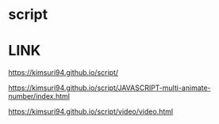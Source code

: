 # script

# LINK

https://kimsuri94.github.io/script/

https://kimsuri94.github.io/script/JAVASCRIPT-multi-animate-number/index.html

https://kimsuri94.github.io/script/video/video.html
